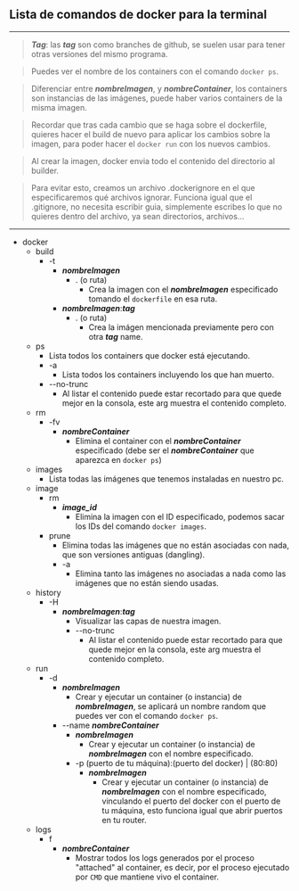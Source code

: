 ## Lista de comandos de docker para la terminal

---

> ***Tag***: las **_tag_** son como branches de github, se suelen usar para tener otras versiones del mismo programa.

> Puedes ver el nombre de los containers con el comando `docker ps`.

> Diferenciar entre ***nombreImagen***, y ***nombreContainer***, los containers son instancias de las imágenes, puede haber varios containers de la misma imagen.

> Recordar que tras cada cambio que se haga sobre el dockerfile, quieres hacer el build de nuevo para aplicar los cambios sobre la imagen, para poder hacer el `docker run` con los nuevos cambios.

> Al crear la imagen, docker envia todo el contenido del directorio al builder.

> Para evitar esto, creamos un archivo .dockerignore en el que especificaremos qué archivos ignorar. Funciona igual que el .gitignore, no necesita escribir guia, simplemente escribes lo que no quieres dentro del archivo, ya sean directorios, archivos...

---

- docker
    - build
        - -t
            - **_nombreImagen_**
                - . (o ruta)
                    - Crea la imagen con el **_nombreImagen_** especificado tomando el `dockerfile` en esa ruta.
            - **_nombreImagen_**:**_tag_**
                - . (o ruta)
                    - Crea la imágen mencionada previamente pero con otra **_tag_** name.
    - ps
        - Lista todos los containers que docker está ejecutando.
        - -a
            - Lista todos los containers incluyendo los que han muerto.
        - --no-trunc
            - Al listar el contenido puede estar recortado para que quede mejor en la consola, este arg muestra el contenido completo.
    - rm
        - -fv
            - **_nombreContainer_**
                - Elimina el container con el **_nombreContainer_** especificado (debe ser el **_nombreContainer_** que aparezca en `docker ps`)
    - images
        - Lista todas las imágenes que tenemos instaladas en nuestro pc.
    - image
        - rm
            - **_image\_id_**
                - Elimina la imagen con el ID especificado, podemos sacar los IDs del comando `docker images`.
        - prune
            - Elimina todas las imágenes que no están asociadas con nada, que son versiones antiguas (dangling).
            - -a
                - Elimina tanto las imágenes no asociadas a nada como las imágenes que no están siendo usadas.
    - history
        - -H
            - **_nombreImagen_**:**_tag_**
                - Visualizar las capas de nuestra imagen.
                - --no-trunc
                    - Al listar el contenido puede estar recortado para que quede mejor en la consola, este arg muestra el contenido completo.
    - run
        - -d
            - **_nombreImagen_**
                - Crear y ejecutar un container (o instancia) de **_nombreImagen_**, se aplicará un nombre random que puedes ver con el comando `docker ps`.
            - --name **_nombreContainer_**
                - **_nombreImagen_**
                    - Crear y ejecutar un container (o instancia) de **_nombreImagen_** con el nombre especificado.
                - -p (puerto de tu máquina):(puerto del docker) | (80:80)
                    - **_nombreImagen_**
                        - Crear y ejecutar un container (o instancia) de **_nombreImagen_** con el nombre especificado, vinculando el puerto del docker con el puerto de tu máquina, esto funciona igual que abrir puertos en tu router.
    - logs
        - f
            - **_nombreContainer_**
                - Mostrar todos los logs generados por el proceso "attached" al container, es decir, por el proceso ejecutado por `CMD` que mantiene vivo el container.